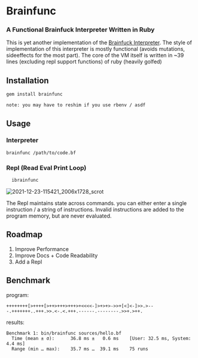 # Brainfunc
### A Functional Brainfuck Interpreter Written in Ruby

This is yet another implementation of the [Brainfuck Interpreter](https://en.wikipedia.org/wiki/Brainfuck). The style of implementation of this interpreter is mostly functional (avoids mutations, sideeffects for the most part). The core of the VM itself is written in ~39 lines (excluding repl support functions) of ruby (heavily golfed)

## Installation

```bash
gem install brainfunc
```
`note: you may have to reshim if you use rbenv / asdf`

## Usage

### Interpreter

```
brainfunc /path/to/code.bf
```

### Repl (Read Eval Print Loop)
```bash
  ibrainfunc
```
![2021-12-23-115421_2006x1728_scrot](https://user-images.githubusercontent.com/36154121/147197758-1da59864-7860-4e03-8bc1-47f0fec4190f.png)

The Repl maintains state across commands. you can either enter a single instruction / a string of instructions.
Invalid instructions are added to the program memory, but are never evaluated.

## Roadmap

1. Improve Performance
2. Improve Docs + Code Readability
3. Add a Repl

## Benchmark

program:
```brainfuck
++++++++[>++++[>++>+++>+++>+<<<<-]>+>+>->>+[<]<-]>>.>---.+++++++..+++.>>.<-.<.+++.------.--------.>>+.>++.
```
results:
```
Benchmark 1: bin/brainfunc sources/hello.bf
  Time (mean ± σ):      36.8 ms ±   0.6 ms    [User: 32.5 ms, System: 4.4 ms]
  Range (min … max):    35.7 ms …  39.1 ms    75 runs
```

